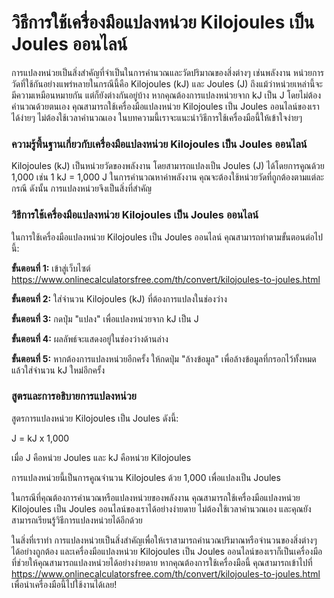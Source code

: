 วิธีการใช้เครื่องมือแปลงหน่วย Kilojoules เป็น Joules ออนไลน์
============================================================

การแปลงหน่วยเป็นสิ่งสำคัญที่จำเป็นในการคำนวณและวัดปริมาณของสิ่งต่างๆ เช่นพลังงาน หน่วยการวัดที่ใช้กันอย่างแพร่หลายในกรณีนี้คือ Kilojoules (kJ) และ Joules (J) ถึงแม้ว่าหน่วยเหล่านี้จะมีความเหมือนหมายกัน แต่ก็ยังต่างกันอยู่บ้าง หากคุณต้องการแปลงหน่วยจาก kJ เป็น J โดยไม่ต้องคำนวณด้วยตนเอง คุณสามารถใช้เครื่องมือแปลงหน่วย Kilojoules เป็น Joules ออนไลน์ของเราได้ง่ายๆ ไม่ต้องใช้เวลาคำนวณเอง ในบทความนี้เราจะแนะนำวิธีการใช้เครื่องมือนี้ให้เข้าใจง่ายๆ

### ความรู้พื้นฐานเกี่ยวกับเครื่องมือแปลงหน่วย Kilojoules เป็น Joules ออนไลน์

Kilojoules (kJ) เป็นหน่วยวัดของพลังงาน โดยสามารถแปลงเป็น Joules (J) ได้โดยการคูณด้วย 1,000 เช่น 1 kJ = 1,000 J ในการคำนวณหาค่าพลังงาน คุณจะต้องใช้หน่วยวัดที่ถูกต้องตามแต่ละกรณี ดังนั้น การแปลงหน่วยจึงเป็นสิ่งที่สำคัญ

### วิธีการใช้เครื่องมือแปลงหน่วย Kilojoules เป็น Joules ออนไลน์

ในการใช้เครื่องมือแปลงหน่วย Kilojoules เป็น Joules ออนไลน์ คุณสามารถทำตามขั้นตอนต่อไปนี้:

**ขั้นตอนที่ 1:** เข้าสู่เว็บไซต์ <https://www.onlinecalculatorsfree.com/th/convert/kilojoules-to-joules.html>

**ขั้นตอนที่ 2:** ใส่จำนวน Kilojoules (kJ) ที่ต้องการแปลงในช่องว่าง

**ขั้นตอนที่ 3:** กดปุ่ม "แปลง" เพื่อแปลงหน่วยจาก kJ เป็น J

**ขั้นตอนที่ 4:** ผลลัพธ์จะแสดงอยู่ในช่องว่างด้านล่าง

**ขั้นตอนที่ 5:** หากต้องการแปลงหน่วยอีกครั้ง ให้กดปุ่ม "ล้างข้อมูล" เพื่อล้างข้อมูลที่กรอกไว้ทั้งหมด แล้วใส่จำนวน kJ ใหม่อีกครั้ง

### สูตรและการอธิบายการแปลงหน่วย

สูตรการแปลงหน่วย Kilojoules เป็น Joules ดังนี้:

J = kJ x 1,000

เมื่อ J คือหน่วย Joules และ kJ คือหน่วย Kilojoules

การแปลงหน่วยนี้เป็นการคูณจำนวน Kilojoules ด้วย 1,000 เพื่อแปลงเป็น Joules

ในกรณีที่คุณต้องการคำนวณหรือแปลงหน่วยของพลังงาน คุณสามารถใช้เครื่องมือแปลงหน่วย Kilojoules เป็น Joules ออนไลน์ของเราได้อย่างง่ายดาย ไม่ต้องใช้เวลาคำนวณเอง และคุณยังสามารถเรียนรู้วิธีการแปลงหน่วยได้อีกด้วย

ในสิ่งที่เราทำ การแปลงหน่วยเป็นสิ่งสำคัญเพื่อให้เราสามารถคำนวณปริมาณหรือจำนวนของสิ่งต่างๆ ได้อย่างถูกต้อง และเครื่องมือแปลงหน่วย Kilojoules เป็น Joules ออนไลน์ของเราก็เป็นเครื่องมือที่ช่วยให้คุณสามารถแปลงหน่วยได้อย่างง่ายดาย หากคุณต้องการใช้เครื่องมือนี้ คุณสามารถเข้าไปที่ <https://www.onlinecalculatorsfree.com/th/convert/kilojoules-to-joules.html> เพื่อนำเครื่องมือนี้ไปใช้งานได้เลย!